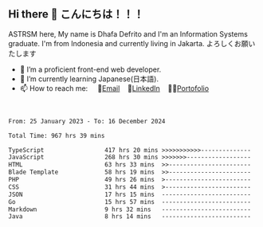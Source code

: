 ## Hi there 👋 こんにちは！！！
ASTRSM here, My name is Dhafa Defrito and I'm an Information Systems graduate. I'm from Indonesia and currently living in Jakarta. よろしくお願いたします

- 🔭 I’m a proficient front-end web developer.
- 🌱 I’m currently learning Japanese(日本語).
- 📫 How to reach me: &nbsp;&nbsp;&nbsp;&nbsp;📧[Email](ddefrito@gmail.com)&nbsp;&nbsp;&nbsp;&nbsp;💼[LinkedIn](https://www.linkedin.com/in/dhafa-defrita-rama-yudistira-9357a9229/)&nbsp;&nbsp;&nbsp;&nbsp;👨‍🎨[Portofolio](https://ddefrito.vercel.app/)
<br>
<!-- <p align="left">
<a href="https://github.com/ASTRSM">
  <img height="180em" src="https://github-readme-stats-eight-theta.vercel.app/api?username=ASTRSM&show_icons=true&theme=dracula&include_all_commits=true&count_private=true"/>
  <img height="180em" src="https://github-readme-stats-eight-theta.vercel.app/api/top-langs/?username=ASTRSM&layout=compact&langs_count=8&theme=dracula"/>
</a>
</p> -->

<!--START_SECTION:waka-->

```txt
From: 25 January 2023 - To: 16 December 2024

Total Time: 967 hrs 39 mins

TypeScript                 417 hrs 20 mins >>>>>>>>>>>--------------   43.13 %
JavaScript                 268 hrs 30 mins >>>>>>>------------------   27.75 %
HTML                       63 hrs 33 mins  >>-----------------------   06.57 %
Blade Template             58 hrs 19 mins  >>-----------------------   06.03 %
PHP                        49 hrs 26 mins  >------------------------   05.11 %
CSS                        31 hrs 44 mins  >------------------------   03.28 %
JSON                       17 hrs 15 mins  -------------------------   01.78 %
Go                         15 hrs 57 mins  -------------------------   01.65 %
Markdown                   9 hrs 32 mins   -------------------------   00.99 %
Java                       8 hrs 14 mins   -------------------------   00.85 %
```

<!--END_SECTION:waka-->
